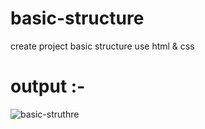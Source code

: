 # basic-structure
create project basic structure use html &amp; css

# output :-
![basic-struthre](https://github.com/SAHILRATHO/basic-structure/assets/144763172/64f79adf-365f-4599-9043-e90ad9c76923)
